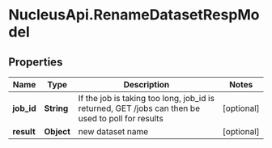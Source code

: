 # NucleusApi.RenameDatasetRespModel

## Properties
Name | Type | Description | Notes
------------ | ------------- | ------------- | -------------
**job_id** | **String** | If the job is taking too long, job_id is returned, GET /jobs can then be used to poll for results | [optional] 
**result** | **Object** | new dataset name | [optional] 


